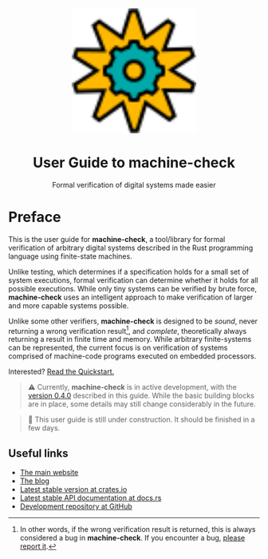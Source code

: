 <img src="images/logo.svg" width="250" style="margin: 3em; margin-left: auto; margin-right: auto; display:block">
<div style="text-align: center">
<h1>User Guide to machine-check</h1>
Formal verification of digital systems made easier
</div>

# Preface

This is the user guide for **machine-check**, a tool/library for formal verification of arbitrary digital systems described in the Rust programming language using finite-state machines.

Unlike testing, which determines if a specification holds for a small set of system executions, formal verification can determine whether it holds for all possible executions. While only tiny systems can be verified by brute force, **machine-check** uses an intelligent approach to make verification of larger and more capable systems possible.

Unlike some other verifiers, **machine-check** is designed to be *sound*, never returning a wrong verification result[^1], and *complete*, theoretically always returning a result in finite time and memory. While arbitrary finite-systems can be represented, the current focus is on verification of systems comprised of machine-code programs executed on embedded processors.

Interested? [Read the Quickstart.](./machine-check/ch1_quickstart.md)

> &#x26A0;&#xFE0F; Currently, **machine-check** is in active development, with the [version 0.4.0](https://crates.io/crates/machine-check/0.4.0) described in this guide. While the basic building blocks are in place, some details may still change considerably in the future.
>

>
> &#x1F6A7; This user guide is still under construction. 
> It should be finished in a few days.
>

## Useful links
 - [The main website](https://machine-check.org/)
 - [The blog](https://machine-check.org/blog/)
 - [Latest stable version at crates.io](https://crates.io/crates/machine-check)
 - [Latest stable API documentation at docs.rs](https://docs.rs/machine-check/)
 - [Development repository at GitHub](https://github.com/onderjan/machine-check)

[^1]: In other words, if the wrong verification result is returned, this is always considered a bug in **machine-check**. If you encounter a bug, [please report it](https://github.com/onderjan/machine-check/issues).
